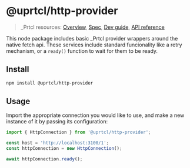 # @uprtcl/http-provider

> \_Prtcl resources: [Overview](https://github.com/uprtcl/spec/wiki), [Spec](https://github.com/uprtcl/spec), [Dev guide](https://github.com/uprtcl/js-uprtcl/wiki), [API reference](https://uprtcl.github.io/js-uprtcl/)

This node package includes basic \_Prtcl provider wrappers around the native fetch api. These services include standard funcionality like a retry mechanism, or a `ready()` function to wait for them to be ready.

## Install

```bash
npm install @uprtcl/http-provider
```

## Usage

Import the appropriate connection you would like to use, and make a new instance of it by passing its configuration:

```ts
import { HttpConnection } from '@uprtcl/http-provider';

const host = 'http://localhost:3100/1';
const httpConnection = new HttpConnection();

await httpConnection.ready();
```
